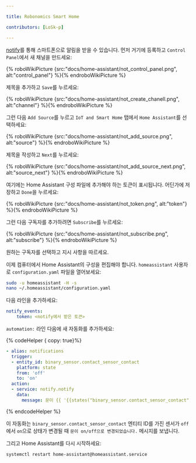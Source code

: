 ```yaml
---

title: Robonomics Smart Home

contributors: [LoSk-p]

---
```


[notify](https://notify.events/)를 통해 스마트폰으로 알림을 받을 수 있습니다. 먼저 거기에 등록하고 `Control Panel`에서 새 채널을 만드세요:

{% roboWikiPicture {src:"docs/home-assistant/not_control_panel.png", alt:"control_panel"} %}{% endroboWikiPicture %}

제목을 추가하고 `Save`를 누르세요:

{% roboWikiPicture {src:"docs/home-assistant/not_create_chanell.png", alt:"channel"} %}{% endroboWikiPicture %}

그런 다음 `Add Source`를 누르고 `IoT and Smart Home` 탭에서 `Home Assistant`를 선택하세요:

{% roboWikiPicture {src:"docs/home-assistant/not_add_source.png", alt:"source"} %}{% endroboWikiPicture %}

제목을 작성하고 `Next`를 누르세요:

{% roboWikiPicture {src:"docs/home-assistant/not_add_source_next.png", alt:"source_next"} %}{% endroboWikiPicture %}

여기에는 Home Assistant 구성 파일에 추가해야 하는 토큰이 표시됩니다. 어딘가에 저장하고 `Done`을 누르세요:

{% roboWikiPicture {src:"docs/home-assistant/not_token.png", alt:"token"} %}{% endroboWikiPicture %}

그런 다음 구독자를 추가하려면 `Subscribe`를 누르세요:

{% roboWikiPicture {src:"docs/home-assistant/not_subscribe.png", alt:"subscribe"} %}{% endroboWikiPicture %}

원하는 구독자를 선택하고 지시 사항을 따르세요.

이제 컴퓨터에서 Home Assistant의 구성을 편집해야 합니다. `homeassistant` 사용자로 `configuration.yaml` 파일을 열어보세요:

```bash
sudo -u homeassistant -H -s
nano ~/.homeassistant/configuration.yaml
```

다음 라인을 추가하세요:


```yaml
notify_events:
    token: <notify에서 받은 토큰>
```
`automation:` 라인 다음에 새 자동화를 추가하세요:

{% codeHelper { copy: true}%}

```yaml
- alias: notifications
  trigger:
  - entity_id: binary_sensor.contact_sensor_contact
    platform: state
    from: 'off'
    to: 'on'
  action:
  - service: notify.notify
    data:
      message: 문이 {{ '{{states("binary_sensor.contact_sensor_contact")}}' }}로 변경되었습니다.
```

{% endcodeHelper %}

이 자동화는 `binary_sensor.contact_sensor_contact` 엔티티 ID를 가진 센서가 `off`에서 `on`으로 상태가 변경될 때 `문이 on/off으로 변경되었습니다.` 메시지를 보냅니다.

그리고 Home Assistant를 다시 시작하세요:
```bash
systemctl restart home-assistant@homeassistant.service
```